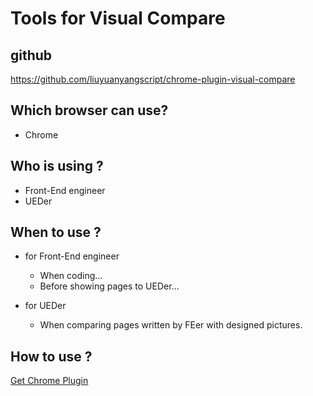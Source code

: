 # Tools for Visual Compare

## github
https://github.com/liuyuanyangscript/chrome-plugin-visual-compare

## Which browser can use?

+   Chrome

## Who is using ?

+   Front-End engineer
+   UEDer

## When to use ?

+   for Front-End engineer

    +   When coding...
    +   Before showing pages to UEDer...

+   for UEDer

    +   When comparing pages written by FEer with designed pictures.

## How to use ?

[Get Chrome Plugin](https://chrome.google.com/webstore/detail/visual-compare/nnadnepmpjjpcbeegdbgaedmcalghdgg?hl=zh-CN)
